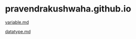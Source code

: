 # pravendrakushwaha.github.io

<a href="https://pravendrakushwaha.github.io/variable.md">variable.md</a>


<a href="https://pravendrakushwaha.github.io/datatype.md">datatype.md</a>

